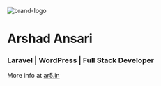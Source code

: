 ![brand-logo](https://github.com/ar5-in/ar5-in/assets/34926374/a9c415f5-7d44-4fe2-b667-189cee8273de)
# Arshad Ansari
### Laravel | WordPress | Full Stack Developer
More info at [ar5.in](https://ar5.in)
